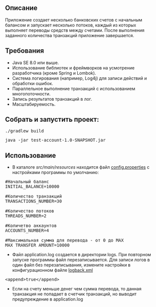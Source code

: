 ## Описание

Приложение создает несколько банковских счетов с начальным балансом и запускает несколько потоков, 
каждый из которых выполняет переводы средств между счетами. После выполнения заданного количества транзакций 
приложение завершается.

## Требования

- Java SE 8.0 или выше.
- Использование библиотек и фреймворков на усмотрение разработчика (кроме Spring и Lombok).
- Система логирования (например, Log4j) для записи действий и обработки ошибок.
- Параллельное выполнение транзакций с использованием многопоточности.
- Запись результатов транзакций в лог.
- Масштабируемость.

## Собрать и запустить проект:

<pre>
./gradlew build
</pre>
<pre>
java -jar test-account-1.0-SNAPSHOT.jar
</pre>

## Использование

- В каталоге _src/main/resources_ находится файл [config.properties](src%2Fmain%2Fresources%2Fconfig.properties) 
с настройками программы по умолчанию:
<pre>
#Начальный баланс
INITIAL_BALANCE=10000

#Количество транзакций
TRANSACTIONS_NUMBER=30

#Количество потоков
THREADS_NUMBER=2

#Количетво аккаунтов
ACCOUNTS_NUMBER=4

#Максимальная сумма для перевода - от 0 до MAX
MAX_TRANSFER_AMOUNT=10000
</pre>

- Файл application.log создается в директории logs. При повторном запуске программы файл перезаписывается. 
Для записи логов в один файл без перезаписывания, измените настройки в конфигурационном файле [logback.xml](src%2Fmain%2Fresources%2Flogback.xml)
<pre>
&lt;append&gt;true&lt;/append&gt;
</pre>
- Если на счету меньше денег чем сумма перевода, то данная транзакция не попадает в счетчик транзакций, 
но выводит предупреждение в application.log


